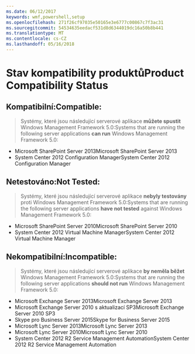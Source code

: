```yaml
---
ms.date: 06/12/2017
keywords: wmf,powershell,setup
ms.openlocfilehash: 271f26cf97035e50165e3e6777c00867c7f3ac31
ms.sourcegitcommit: 54534635eedacf531d8d6344019dc16a50b8b441
ms.translationtype: MT
ms.contentlocale: cs-CZ
ms.lasthandoff: 05/16/2018
---
```

# <a name="product-compatibility-status"></a><span data-ttu-id="d21de-102">Stav kompatibility produktů</span><span class="sxs-lookup"><span data-stu-id="d21de-102">Product Compatibility Status</span></span>

## <a name="compatible"></a><span data-ttu-id="d21de-103">Kompatibilní:</span><span class="sxs-lookup"><span data-stu-id="d21de-103">Compatible:</span></span>
> <span data-ttu-id="d21de-104">Systémy, které jsou následující serverové aplikace **můžete spustit** Windows Management Framework 5.0:</span><span class="sxs-lookup"><span data-stu-id="d21de-104">Systems that are running the following server applications **can run** Windows Management Framework 5.0:</span></span>

- <span data-ttu-id="d21de-105">Microsoft SharePoint Server 2013</span><span class="sxs-lookup"><span data-stu-id="d21de-105">Microsoft SharePoint Server 2013</span></span>
- <span data-ttu-id="d21de-106">System Center 2012 Configuration Manager</span><span class="sxs-lookup"><span data-stu-id="d21de-106">System Center 2012 Configuration Manager</span></span>

## <a name="not-tested"></a><span data-ttu-id="d21de-107">Netestováno:</span><span class="sxs-lookup"><span data-stu-id="d21de-107">Not Tested:</span></span>
> <span data-ttu-id="d21de-108">Systémy, které jsou následující serverové aplikace **nebyly testovány** proti Windows Management Framework 5.0:</span><span class="sxs-lookup"><span data-stu-id="d21de-108">Systems that are running the following server applications **have not tested** against Windows Management Framework 5.0:</span></span>

- <span data-ttu-id="d21de-109">Microsoft SharePoint Server 2010</span><span class="sxs-lookup"><span data-stu-id="d21de-109">Microsoft SharePoint Server 2010</span></span>
- <span data-ttu-id="d21de-110">System Center 2012 Virtual Machine Manager</span><span class="sxs-lookup"><span data-stu-id="d21de-110">System Center 2012 Virtual Machine Manager</span></span>

## <a name="incompatible"></a><span data-ttu-id="d21de-111">Nekompatibilní:</span><span class="sxs-lookup"><span data-stu-id="d21de-111">Incompatible:</span></span>
> <span data-ttu-id="d21de-112">Systémy, které jsou následující serverové aplikace **by neměla běžet** Windows Management Framework 5.0:</span><span class="sxs-lookup"><span data-stu-id="d21de-112">Systems that are running the following server applications **should not run** Windows Management Framework 5.0:</span></span>

- <span data-ttu-id="d21de-113">Microsoft Exchange Server 2013</span><span class="sxs-lookup"><span data-stu-id="d21de-113">Microsoft Exchange Server 2013</span></span>
- <span data-ttu-id="d21de-114">Microsoft Exchange Server 2010 s aktualizací SP3</span><span class="sxs-lookup"><span data-stu-id="d21de-114">Microsoft Exchange Server 2010 SP3</span></span>
- <span data-ttu-id="d21de-115">Skype pro Business Server 2015</span><span class="sxs-lookup"><span data-stu-id="d21de-115">Skype for Business Server 2015</span></span>
- <span data-ttu-id="d21de-116">Microsoft Lync Server 2013</span><span class="sxs-lookup"><span data-stu-id="d21de-116">Microsoft Lync Server 2013</span></span>
- <span data-ttu-id="d21de-117">Microsoft Lync Server 2010</span><span class="sxs-lookup"><span data-stu-id="d21de-117">Microsoft Lync Server 2010</span></span>
- <span data-ttu-id="d21de-118">System Center 2012 R2 Service Management Automation</span><span class="sxs-lookup"><span data-stu-id="d21de-118">System Center 2012 R2 Service Management Automation</span></span>
